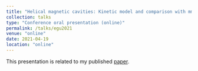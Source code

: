 ```yaml
---
title: "Helical magnetic cavities: Kinetic model and comparison with mms observations"
collection: talks
type: "Conference oral presentation (online)"
permalink: /talks/egu2021
venue: "online"
date: 2021-04-19
location: "online"
---
```


This presentation is related to my published [paper](https://agupubs.onlinelibrary.wiley.com/doi/full/10.1029/2021GL092383).

